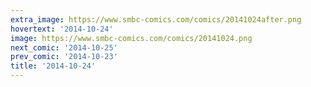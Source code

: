 ```yaml
---
extra_image: https://www.smbc-comics.com/comics/20141024after.png
hovertext: '2014-10-24'
image: https://www.smbc-comics.com/comics/20141024.png
next_comic: '2014-10-25'
prev_comic: '2014-10-23'
title: '2014-10-24'
---
```


